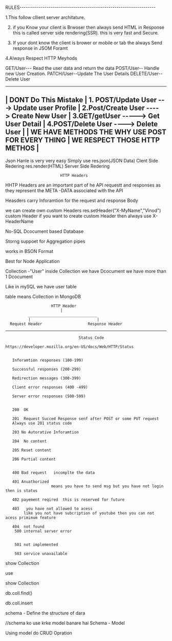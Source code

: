  
RULES------------------------------------------------------------------

1.This follow cllient server architature.

2. if you Know your client is Brwoser then always send HTML in Response
    this is called server side rendering(SSR).
    this is very fast and Secure.
 
3. If your dont know the client is brower or mobile or tab the always
    Send response in JSOM Foramt
    
4.Always Respect HTTP Meyhods

GET/User--- Read the user data and return the data
POST/User-- Handle new User Creation.
PATCH/User--Update The User Details
DELETE/User--Delete User

--------------------------------------------------------------
|           DONT Do This Mistake
|     1. POST/Update User --->    Update user Profile
|     2.Post/Create User ---->    Create New User
|     3.GET/getUser     ----->    Get User Detail
|     4.POST/Delete User ---->    Delete User
|
|    WE HAVE METHODS THE WHY USE POST FOR EVERY THING
|     WE RESPECT THOSE HTTP METHOS
|
--------------------------------------------------------------

Json Hanle is very very easy 
Simply use    res.json(JSON Data) Clent Side Redering
              res.render(HTML) Server Side Redering






                            HTTP Headers
    
 HHTP Headers are an important part of he API requestt and responses as they represent  the
 META -DATA  associated with the API


 Heasders carry Inforamtion for the request and response Body

 we can create own custom Headers
 res.setHeader("X-MyName","Vinod") custom Header
 if you want to create custom Header then always use X-HeaderName



No-SQL Dcocument based Database

Storng suppoet for Aggregation pipes

works in BSON Format

Best for Node Application


Collection -"User"
inside Collection we have Dcocument 
we have more than 1 Dcocument

Like in mySQL we have user table

table means Collection in MongoDB

                        HTTP Header
                            |
              ______________________________  
              |                             |
      Request Header                    Response Header 

----------------------------------------------------------------------------------------------------
                                    Status Code

    https://developer.mozilla.org/en-US/docs/Web/HTTP/Status


       Inforamtion responses (100-199)

       Successful responses (200-299)

       Redirection messages (300-399)

       Client error responses (400 -499)

       Server error responses (500-599)                            


       200  OK

       201  Request Succed Response senf after POST or some PUT request
       Always use 201 status code

       203 No Autorative Inforamtion

       204  No content

       205 Reset content

       206 Partial content


       400 Bad request   incomplte the data

       401 Anuathorized
                        means you have to send msg but you have not login then is status
                        
       402 payement reqired  this is reserved for future

       403   you have not allowed to acess
            like you not have subcription of youtube then you can not acess primimum feature

       404  not found
        500 internal server error


        501 not implemented

        503 service unavailable


show Collection

use <db name>

show Collection

db.coll.find()

db.coll.insert




schema - Define the structure of dara 

//schema ko use krke model banare hai
Schema - Model

Using model do CRUD Opration




